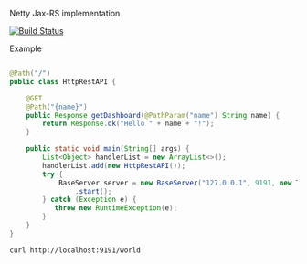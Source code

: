Netty Jax-RS implementation

[![Build Status](https://travis-ci.com/volyx/netty-jax-rs.svg?branch=master)](https://travis-ci.com/volyx/netty-jax-rs)

Example

```java

@Path("/")
public class HttpRestAPI {

    @GET
    @Path("{name}")
    public Response getDashboard(@PathParam("name") String name) {
        return Response.ok("Hello " + name + "!");
    }

    public static void main(String[] args) {
        List<Object> handlerList = new ArrayList<>();
        handlerList.add(new HttpRestAPI());
        try {
            BaseServer server = new BaseServer("127.0.0.1", 9191, new TransportTypeHolder(1), handlerList)
                .start();
        } catch (Exception e) {
           throw new RuntimeException(e);
        }
    }
}
```

```bash
curl http://localhost:9191/world
```